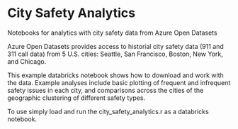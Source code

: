 # City Safety Analytics
Notebooks for analytics with city safety data from Azure Open Datasets

Azure Open Datasets provides access to historial city safety data (911 and 311 call data) from 5 U.S. cities: Seattle, San Francisco, Boston, New York, and Chicago. 

This example databricks notebook shows how to download and work with the data. Example analyses include basic plotting of frequent and infrequent safety issues in each city, and comparisons across the cities of the geographic clustering of different safety types.

To use simply load and run the city_safety_analytics.r as a databricks notebook.
